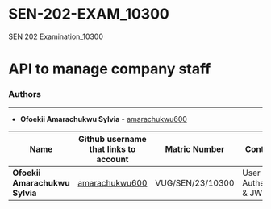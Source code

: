 # SEN-202-EXAM_10300
SEN 202 Examination_10300

# API to manage company staff


### Authors
---
- **Ofoekii Amarachukwu Sylvia** - [amarachukwu600](https://github.com/amarachukwu600)

|**Name**       | **Github username that links to account**         | **Matric Number** |	**Contribution** |
|---------------|---------------------------------------------------|-------------------|------------------|
|**Ofoekii Amarachukwu Sylvia**	|[amarachukwu600](https://github.com/amarachukwu600/) |VUG/SEN/23/10300 |User Authentication & JWT|